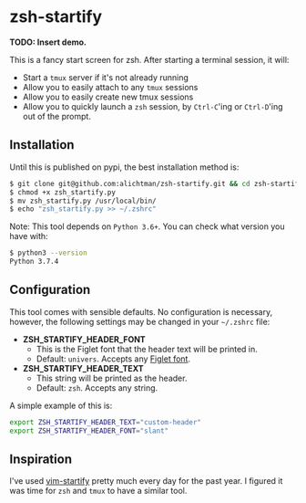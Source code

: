 # zsh-startify

**TODO: Insert demo.**

This is a fancy start screen for zsh. After starting a terminal session, it will:

+ Start a `tmux` server if it's not already running
+ Allow you to easily attach to any `tmux` sessions
+ Allow you to easily create new tmux sessions
+ Allow you to quickly launch a `zsh` session, by `Ctrl-C`'ing or `Ctrl-D`'ing out of the prompt.

## Installation

Until this is published on pypi, the best installation method is:

```bash
$ git clone git@github.com:alichtman/zsh-startify.git && cd zsh-startify
$ chmod +x zsh_startify.py
$ mv zsh_startify.py /usr/local/bin/
$ echo "zsh_startify.py >> ~/.zshrc"
```

Note: This tool depends on `Python 3.6+`. You can check what version you have with:

```bash
$ python3 --version
Python 3.7.4
```

## Configuration

This tool comes with sensible defaults. No configuration is necessary, however, the following settings may be changed in your `~/.zshrc` file:

- **ZSH_STARTIFY_HEADER_FONT**
	+ This is the Figlet font that the header text will be printed in.
	+ Default: `univers`. Accepts any [Figlet font](http://www.figlet.org/examples.html).
- **ZSH_STARTIFY_HEADER_TEXT**
	+ This string will be printed as the header.
	+ Default: `zsh`. Accepts any string.

A simple example of this is:

```bash
export ZSH_STARTIFY_HEADER_TEXT="custom-header"
export ZSH_STARTIFY_HEADER_FONT="slant"
```

## Inspiration

I've used [vim-startify](https://github.com/mhinz/vim-startify) pretty much every day for the past year. I figured it was time for `zsh` and `tmux` to have a similar tool.

